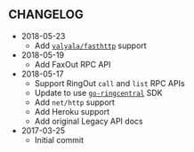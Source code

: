 CHANGELOG
---------
- 2018-05-23
  - Add [`valyala/fasthttp`](https://github.com/valyala/fasthttp) support
- 2018-05-19
  - Add FaxOut RPC API
- 2018-05-17
  - Support RingOut `call` and `list` RPC APIs
  - Update to use [`go-ringcentral`](https://github.com/grokify/go-ringcentral) SDK
  - Add `net/http` support
  - Add Heroku support
  - Add original Legacy API docs
- 2017-03-25
  - Initial commit
